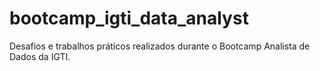 # bootcamp_igti_data_analyst
Desafios e trabalhos práticos realizados durante o Bootcamp Analista de Dados da IGTI.
